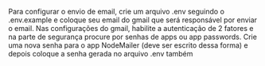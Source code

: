 Para configurar o envio de email, crie um arquivo .env seguindo o .env.example e coloque seu email do gmail que será responsável por enviar o email.
Nas configurações do gmail, habilite a autenticação de 2 fatores e na parte de segurança procure por senhas de apps ou app passwords. Crie uma nova senha para o app NodeMailer (deve ser escrito dessa forma) e depois coloque a senha gerada no arquivo .env também
